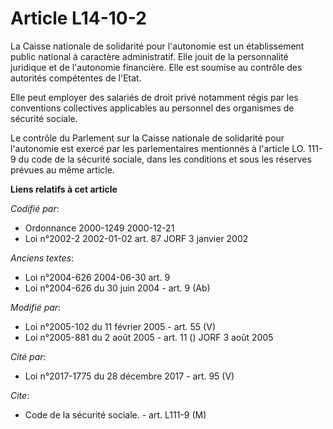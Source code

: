 # Article L14-10-2

La Caisse nationale de solidarité pour l'autonomie est un établissement public national à caractère administratif. Elle jouit
de la personnalité juridique et de l'autonomie financière. Elle est soumise au contrôle des autorités compétentes de l'Etat.

Elle peut employer des salariés de droit privé notamment régis par les conventions collectives applicables au personnel des
organismes de sécurité sociale.

Le contrôle du Parlement sur la Caisse nationale de solidarité pour l'autonomie est exercé par les parlementaires mentionnés
à l'article LO. 111-9 du code de la sécurité sociale, dans les conditions et sous les réserves prévues au même article.

**Liens relatifs à cet article**

_Codifié par_:

  - Ordonnance 2000-1249 2000-12-21
  - Loi n°2002-2 2002-01-02 art. 87 JORF 3 janvier 2002

_Anciens textes_:

  - Loi n°2004-626 2004-06-30 art. 9
  - Loi n°2004-626 du 30 juin 2004 - art. 9 (Ab)

_Modifié par_:

  - Loi n°2005-102 du 11 février 2005 - art. 55 (V)
  - Loi n°2005-881 du 2 août 2005 - art. 11 () JORF 3 août 2005

_Cité par_:

  - Loi n°2017-1775 du 28 décembre 2017 - art. 95 (V)

_Cite_:

  - Code de la sécurité sociale. - art. L111-9 (M)
